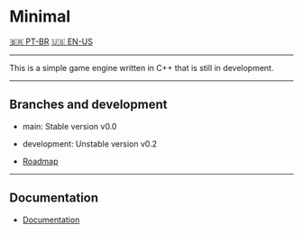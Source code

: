 # Minimal

[🇧🇷 PT-BR](readme/README_ptbr.md) [🇺🇸 EN-US](README.md)

---

This is a simple game engine written in C++ that is still in development.

---

## Branches and development

* main: Stable version v0.0
* development: Unstable version v0.2

* [Roadmap](https://github.com/users/ErFer7/projects/10/views/1)

---

## Documentation

* [Documentation](docs/index.md)